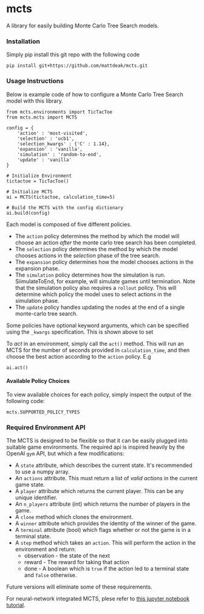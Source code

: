 # mcts
A library for easily building Monte Carlo Tree Search models.

### Installation
Simply pip install this git repo with the following code
```
pip install git+https://github.com/mattdeak/mcts.git
```

### Usage Instructions
Below is example code of how to configure a Monte Carlo Tree Search model with this library.
```
from mcts.environments import TicTacToe
from mcts.mcts import MCTS

config = {
    'action' : 'most-visited',
    'selection' : 'ucb1',
    'selection_kwargs' : {'C' : 1.14},
    'expansion' : 'vanilla',
    'simulation' : 'random-to-end',
    'update' : 'vanilla'
}

# Initialize Environment
tictactoe = TicTacToe()

# Initialize MCTS
ai = MCTS(tictactoe, calculation_time=5)

# Build the MCTS with the config dictionary
ai.build(config)
```

Each model is composed of five different policies.
* The `action` policy determines the method by which the model will choose an action _after_ the monte carlo tree search has been completed.
* The `selection` policy determines the method by which the model chooses actions in the _selection_ phase of the tree search.
* The `expansion` policy determines how the model chooses actions in the expansion phase.
* The `simulation` policy determines how the simulation is run. SiimulateToEnd, for example, will simulate games until termination. 
 Note that the simulation policy also requires a `rollout` policy. This will determine which policy the model uses to select actions in the simulation phase.
 * The `update` policy handles updating the nodes at the end of a single monte-carlo tree search.
 
 Some policies have optional keyword arguments, which can be specified using the `_kwargs` specification. This is shown above to set
 
 To _act_ in an environment, simply call the `act()` method. This will run an MCTS for the number of seconds provided in `calculation_time`, and then choose the best action according to the `action` policy. E.g
 ```
 ai.act()
 ```
 
 #### Available Policy Choices
 To view available choices for each policy, simply inspect the output of the following code:
 ```
 mcts.SUPPORTED_POLICY_TYPES
 ```
 
### Required Environment API
The MCTS is designed to be flexible so that it can be easily plugged into suitable game environments. The required api is inspired heavily by the OpenAI `gym` API, but which a few modifications:
* A `state` attribute, which describes the current state. It's recommended to use a numpy array.
* An `actions` attribute. This must return a list of _valid actions_ in the current game state.
* A `player` attribute which returns the current player. This can be any unique identifier.
* An `n_players` attribute (int) which returns the number of players in the game.
* A `clone` method which clones the environment.
* A `winner` attribute which provides the identity of the winner of the game.
* A `terminal` attribute (bool) which flags whether or not the game is in a terminal state.
* A `step` method which takes an `action`. This will perform the action in the environment and return:
  * observation - the state of the next 
  * reward - The reward for taking that action
  * done - A boolean which is `true` if the action led to a terminal state and `false` otherwise.

Future versions will eliminate some of these requirements.

For neural-network integrated MCTS, plese refer to [this jupyter notebook tutorial](https://github.com/mattdeak/mcts/blob/master/tutorials/Neural%20Configuration%20Tutorial.ipynb).
